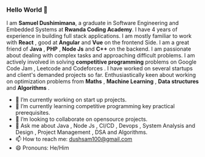 ### Hello World 👋

I am **Samuel Dushimimana**, a graduate in Software Engineering and Embedded Systems at **Rwanda Coding Academy**. I have 4 years of experience in building full stack applications. I am mostly familiar to work with **React** , good at  **Angular** and **Vue** on the frontend Side. I am a great friend of **Java** , **PHP** , **Node Js** and **C++** on the backend. I am passionate about dealing with complex tasks and approaching difficult problems. I am actively involved in solving **competitive programming** problems on Google Code Jam  , Leetcode  and Codeforces . I have worked on several startups and client's demanded projects so far. Enthusiastically keen about  working on optimization problems from **Maths** , **Machine Learning** , **Data structures** and **Algorithms** .

- 🔭 I’m currently working on start up projects.
- 🌱 I’m currently learning competitive programming key practical prerequisites.
- 👯 I’m looking to collaborate on opensource projects.
- 💬 Ask me about Java , Node Js , CI/CD , Devops , System Analysis and Design , Project Management , DSA and Algorithms. 
- 📫 How to reach me: dushsam100@gmail.com
- 😄 Pronouns: He/Him




